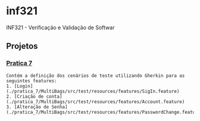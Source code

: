 # inf321
INF321 - Verificação e Validação de Softwar

## Projetos

### [Pratica 7](./pratica_7)

    Contém a definição dos cenários de teste utilizando Gherkin para as seguintes features:
    1. [Login](./pratica_7/MultiBags/src/test/resources/features/SigIn.feature)
    2. [Criação de conta](./pratica_7/MultiBags/src/test/resources/features/Account.feature)
    3. [Alteração de Senha](./pratica_7/MultiBags/src/test/resources/features/PasswordChange.feature)

